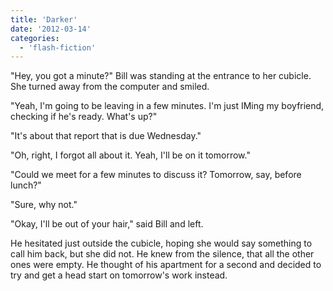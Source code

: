 ```yaml
---
title: 'Darker'
date: '2012-03-14'
categories:
  - 'flash-fiction'
---
```


"Hey, you got a minute?" Bill was standing at the entrance to her cubicle. She
turned away from the computer and smiled.

"Yeah, I'm going to be leaving in a few minutes. I'm just IMing my boyfriend,
checking if he's ready. What's up?"

"It's about that report that is due Wednesday."

"Oh, right, I forgot all about it. Yeah, I'll be on it tomorrow."

"Could we meet for a few minutes to discuss it? Tomorrow, say, before lunch?"

"Sure, why not."

"Okay, I'll be out of your hair," said Bill and left.

He hesitated just outside the cubicle, hoping she would say something to call
him back, but she did not. He knew from the silence, that all the other ones
were empty. He thought of his apartment for a second and decided to try and get
a head start on tomorrow's work instead.
